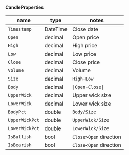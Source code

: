#### CandleProperties

| name | type | notes
| -- |-- |--
| `Timestamp` | DateTime | Close date
| `Open` | decimal | Open price
| `High` | decimal | High price
| `Low` | decimal | Low price
| `Close` | decimal | Close price
| `Volume` | decimal | Volume
| `Size` | decimal | `High-Low`
| `Body` | decimal | `\|Open-Close\|`
| `UpperWick` | decimal | Upper wick size
| `LowerWick` | decimal | Lower wick size
| `BodyPct` | double | `Body/Size`
| `UpperWickPct` | double | `UpperWick/Size`
| `LowerWickPct` | double | `LowerWick/Size`
| `IsBullish` | bool | `Close>Open` direction
| `IsBearish` | bool | `Close<Open` direction
